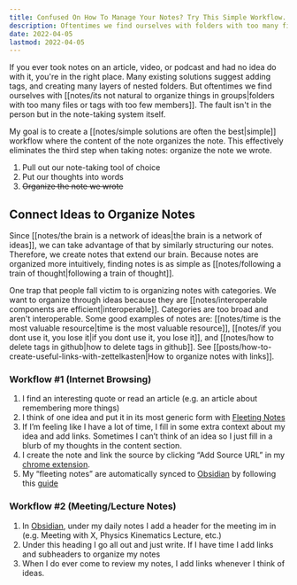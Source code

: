 ```yaml
---
title: Confused On How To Manage Your Notes? Try This Simple Workflow.
description: Oftentimes we find ourselves with folders with too many files or tags with too few members. The fault isn't in the person but in the note-taking system itself.
date: 2022-04-05
lastmod: 2022-04-05
---
```

If you ever took notes on an article, video, or podcast and had no idea do with it, you're in the right place. Many existing solutions suggest adding tags, and creating many layers of nested folders. But oftentimes we find ourselves with [[notes/its not natural to organize things in groups|folders with too many files or tags with too few members]]. The fault isn't in the person but in the note-taking system itself.

My goal is to create a [[notes/simple solutions are often the best|simple]] workflow where the content of the note organizes the note. This effectively eliminates the third step when taking notes: organize the note we wrote. 

1. Pull out our note-taking tool of choice
2. Put our thoughts into words
3. <strike>Organize the note we wrote</strike>

## Connect Ideas to Organize Notes
Since [[notes/the brain is a network of ideas|the brain is a network of ideas]], we can take advantage of that by similarly structuring our notes. Therefore, we create notes that extend our brain. Because notes are organized more intuitively, finding notes is as simple as [[notes/following a train of thought|following a train of thought]].

One trap that people fall victim to is organizing notes with categories. We want to organize through ideas because they are [[notes/interoperable components are efficient|interoperable]]. Categories are too broad and aren't interoperable. Some good examples of notes are: [[notes/time is the most valuable resource|time is the most valuable resource]], [[notes/if you dont use it, you lose it|if you dont use it, you lose it]], and [[notes/how to delete tags in github|how to delete tags in github]]. See [[posts/how-to-create-useful-links-with-zettelkasten|How to organize notes with links]].

### Workflow #1 (Internet Browsing)
1. I find an interesting quote or read an article (e.g. an article about remembering more things)
2. I think of one idea and put it in its most generic form with [Fleeting Notes](https://fleetingnotes.app)
3. If I’m feeling like I have a lot of time, I fill in some extra context about my idea and add links. Sometimes I can’t think of an idea so I just fill in a blurb of my thoughts in the content section.
4. I create the note and link the source by clicking “Add Source URL” in my [chrome extension](https://chrome.google.com/webstore/detail/fleeting-notes/gcplhmogdjioeaenmehmapbdonklmdnc).
5. My “fleeting notes” are automatically synced to [Obsidian](https://obsidian.md/) by following this [guide](https://www.thinkwong.com/how-to-sync-obsidian-with-fleeting-notes/)

### Workflow #2 (Meeting/Lecture Notes)
1. In [Obsidian](https://obsidian.md/), under my daily notes I add a header for the meeting im in (e.g. Meeting with X, Physics Kinematics Lecture, etc.)
2. Under this heading I go all out and just write. If I have time I add links and subheaders to organize my notes
3. When I do ever come to review my notes, I add links whenever I think of ideas.
